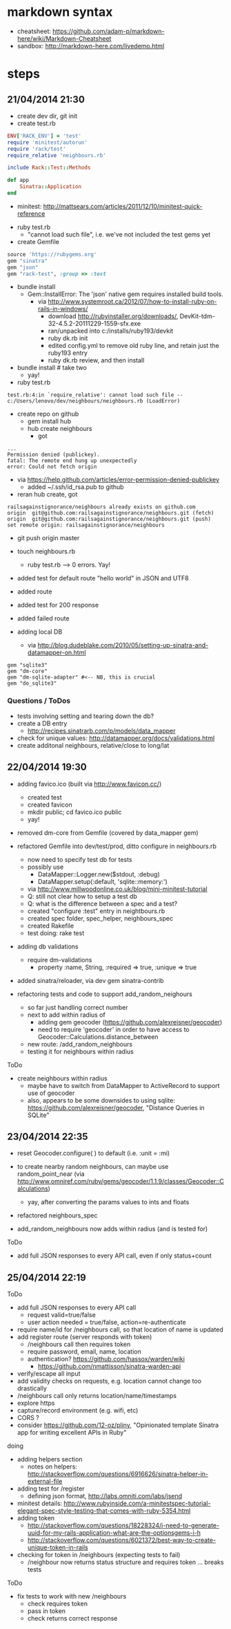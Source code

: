 # markdown syntax
- cheatsheet: https://github.com/adam-p/markdown-here/wiki/Markdown-Cheatsheet
- sandbox: http://markdown-here.com/livedemo.html

# steps
## 21/04/2014 21:30

- create dev dir, git init
- create test.rb

```ruby
ENV['RACK_ENV'] = 'test'
require 'minitest/autorun'
require 'rack/test'
require_relative 'neighbours.rb'

include Rack::Test::Methods

def app
	Sinatra::Application
end
```

   + minitest: http://mattsears.com/articles/2011/12/10/minitest-quick-reference

- ruby test.rb
   + "cannot load such file", i.e. we've not included the test gems yet
- create Gemfile

```ruby
source 'https://rubygems.org'
gem "sinatra"
gem "json"
gem "rack-test", :group => :test
```
- bundle install
   + Gem::InstallError: The 'json' native gem requires installed build tools.
      + via http://www.systemroot.ca/2012/07/how-to-install-ruby-on-rails-in-windows/
         + download http://rubyinstaller.org/downloads/, DevKit-tdm-32-4.5.2-20111229-1559-sfx.exe
         + ran/unpacked into c:/installs/ruby193/devkit
         + ruby dk.rb init
         + edited config.yml to remove old ruby line, and retain just the ruby193 entry
         + ruby dk.rb review, and then install
- bundle install # take two
   + yay!
- ruby test.rb

```
test.rb:4:in `require_relative': cannot load such file -- c:/Users/lenovo/dev/neighbours/neighbours.rb (LoadError)
```

- create repo on github
   + gem install hub
   + hub create neighbours
      + got 

```
...
Permission denied (publickey).
fatal: The remote end hung up unexpectedly
error: Could not fetch origin
```

   + via https://help.github.com/articles/error-permission-denied-publickey
      + added ~/.ssh/id_rsa.pub to github
   + reran hub create, got

```
railsagainstignorance/neighbours already exists on github.com
origin  git@github.com:railsagainstignorance/neighbours.git (fetch)
origin  git@github.com:railsagainstignorance/neighbours.git (push)
set remote origin: railsagainstignorance/neighbours
```

- git push origin master

- touch neighbours.rb
   + ruby test.rb --> 0 errors. Yay!

- added test for default route "hello world" in JSON and UTF8
- added route
- added test for 200 response
- added failed route

- adding local DB
   + via http://blog.dudeblake.com/2010/05/setting-up-sinatra-and-datamapper-on.html

```
gem "sqlite3"
gem "dm-core"
gem "dm-sqlite-adapter" #<-- NB, this is crucial
gem "do_sqlite3"
```

### Questions / ToDos
- tests involving setting and tearing down the db?
- create a DB entry
   + http://recipes.sinatrarb.com/p/models/data_mapper
- check for unique values: http://datamapper.org/docs/validations.html
- create additonal neighbours, relative/close to long/lat

## 22/04/2014 19:30

- adding favico.ico (built via http://www.favicon.cc/)
   + created test
   + created favicon
   + mkdir public; cd favico.ico public
   + yay!

- removed dm-core from Gemfile (covered by data_mapper gem)

- refactored Gemfile into dev/test/prod, ditto configure in neighbours.rb
   + now need to specify test db for tests
   + possibly use  
      + DataMapper::Logger.new($stdout, :debug)
      + DataMapper.setup(:default, 'sqlite::memory:')
   + via http://www.millwoodonline.co.uk/blog/mini-minitest-tutorial
   + Q: still not clear how to setup a test db
   + Q: what is the difference between a spec and a test?
   + created "configure :test"  entry in neightbours.rb
   + created spec folder, spec_helper, neighbours_spec
   + created Rakefile
   + test doing: rake test

- adding db validations
   + require dm-validations
      +  property :name,     String, :required => true, :unique => true

- added sinatra/reloader, via dev gem sinatra-contrib

- refactoring tests and code to support add_random_neighours
   + so far just handling correct number
   + next to add within radius of
      + adding gem geocoder (https://github.com/alexreisner/geocoder)
      + need to require 'geocoder' in order to have access to Geocoder::Calculations.distance_between
   + new route: /add_random_neighbours
   + testing it for neighbours within radius

ToDo
- create neighbours within radius
   + maybe have to switch from DataMapper to ActiveRecord to support use of geocoder
   + also, appears to be some downsides to using sqlite: https://github.com/alexreisner/geocoder, "Distance Queries in SQLite"

## 23/04/2014 22:35

- reset Geocoder.configure( ) to default (i.e. :unit = :mi)

- to create nearby random neighbours, can maybe use random_point_near (via http://www.omniref.com/ruby/gems/geocoder/1.1.9/classes/Geocoder::Calculations)
   + yay, after converting the params values to ints and floats
- refactored neighbours_spec
- add_random_neighbours now adds within radius (and is tested for)

ToDo

- add full JSON responses to every API call, even if only status+count

## 25/04/2014 22:19

ToDo
- add full JSON responses to every API call
   + request valid=true/false
   + user action needed = true/false, action=re-authenticate
- require name/id for /neighbours call, so that location of name is updated
- add register route (server responds with token)
   + /neighbours call then requires token
   + require password, email, name, location
   + authentication? https://github.com/hassox/warden/wiki
      + https://github.com/nmattisson/sinatra-warden-api
- verify/escape all input
- add validity checks on requests, e.g. location cannot change too drastically
- /neighbours call only returns location/name/timestamps
- explore https
- capture/record environment (e.g. wifi, etc)
- CORS ?
- consider https://github.com/12-oz/pliny, "Opinionated template Sinatra app for writing excellent APIs in Ruby"

doing
- adding helpers section
   + notes on helpers: http://stackoverflow.com/questions/6916626/sinatra-helper-in-external-file
- adding test for /register
   + defining json format, http://labs.omniti.com/labs/jsend
- minitest details: http://www.rubyinside.com/a-minitestspec-tutorial-elegant-spec-style-testing-that-comes-with-ruby-5354.html
- adding token
   + http://stackoverflow.com/questions/18228324/i-need-to-generate-uuid-for-my-rails-application-what-are-the-optionsgems-i-h
   + http://stackoverflow.com/questions/6021372/best-way-to-create-unique-token-in-rails
- checking for token in /neighbours (expecting tests to fail)
   + /neighbour now returns status structure and requires token ... breaks tests

ToDo
- fix tests to work with new /neighbours
   + check requires token
   + pass in token
   + check returns correct response